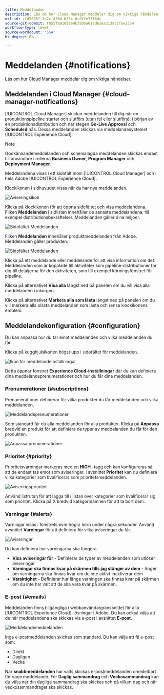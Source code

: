 ```yaml
---
title: Meddelanden
description: Läs om hur Cloud Manager meddelar dig om viktiga händelser.
exl-id: cfd5655f-2d2c-4304-b25c-6cdffe7ff64c
source-git-commit: f855fa91656e4b3806a617d61ea313a51fae13b4
workflow-type: tm+mt
source-wordcount: '554'
ht-degree: 0%

---
```



# Meddelanden {#notifications}

Läs om hur Cloud Manager meddelar dig om viktiga händelser.

## Meddelanden i Cloud Manager {#cloud-manager-notifications}

[!UICONTROL Cloud Manager] skickar meddelanden till dig när en produktionspipeline startar och slutförs (utan fel eller slutförs), i början av en produktionsdistribution och när stegen **Go-Live Approval** och **Scheduled** nås. Dessa meddelanden skickas via meddelandesystemet [!UICONTROL Experience Cloud].

>[!NOTE]
>
>Godkännandemeddelanden och schemalagda meddelanden skickas endast till användare i rollerna **Business Owner**, **Program Manager** och **Deployment Manager**.

Meddelandena visas i ett sidofält inom [!UICONTROL Cloud Manager] och i hela Adobe [!UICONTROL Experience Cloud].

Klockikonen i sidhuvudet visas när du har nya meddelanden.

![Aviseringsikon](/help/assets/notifications-bell-badged.png)

Klicka på klockikonen för att öppna sidofältet och visa meddelandena. Fliken **Meddelanden** i sidlisten innehåller de senaste meddelandena, till exempel distributionsbekräftelser. Meddelanden gäller dina miljöer.

![Sidofältet Meddelanden](/help/assets/notifications-activities.png)

Fliken **Meddelanden** innehåller produktmeddelanden från Adobe. Meddelanden gäller produkten.

![Sidofältet Meddelanden](/help/assets/notificaitons-announcements.png)

Klicka på ett meddelande eller meddelande för att visa information om det. Meddelanden som är kopplade till aktiviteter som pipeline-distributioner tar dig till detaljerna för den aktiviteten, som till exempel körningsfönstret för pipeline.

Klicka på alternativet **Visa alla** längst ned på panelen om du vill visa alla meddelanden i inkorgen.

Klicka på alternativet **Markera alla som lästa** längst ned på panelen om du vill markera alla olästa meddelanden som lästa och rensa klockikonens emblem.

## Meddelandekonfiguration {#configuration}

Du kan anpassa hur du tar emot meddelanden och vilka meddelanden du får.

Klicka på kugghjulsikonen högst upp i sidofältet för meddelanden.

![Ikon för meddelandeinställningar](/help/assets/notifications-configuration.png)

Detta öppnar fönstret **Experience Cloud-inställningar** där du kan definiera dina meddelandeprenumerationer och hur du får dina meddelanden.

### Prenumerationer {#subscriptions}

Prenumerationer definierar för vilka produkter du får meddelanden och vilka meddelanden.

![Meddelandeprenumerationer](/help/assets/notifications-subscriptions.png)

Som standard får du alla meddelanden för alla produkter. Klicka på **Anpassa** bredvid en produkt för att definiera de typer av meddelanden du får för den produkten.

![Anpassa prenumerationer](/help/assets/notifications-subscriptions-customize.png)

### Prioritet {#priority}

Prioritetsvarningar markeras med en **HIGH** -tagg och kan konfigureras så att de endast tas emot som aviseringar. I avsnittet **Prioritet** kan du definiera vilka kategorier som kvalificerar som prioritetsmeddelanden.

![Aviseringsprioritet](/help/assets/notifications-priority.png)

Använd listrutan för att lägga till i listan över kategorier som kvalificerar sig som prioritet. Klicka på X bredvid kategorinamnen för att ta bort dem.

### Varningar {#alerts}

Varningar visas i fönstrets övre högra hörn under några sekunder. Använd avsnittet **Varningar** för att definiera för vilka aviseringar du får.

![Aviseringar](/help/assets/notifications-alerts.png)

Du kan definiera hur varningarna ska fungera.

* **Visa aviseringar för** - Definierar de typer av meddelanden som utlöser aviseringar
* **Varningar ska finnas kvar på skärmen tills jag stänger av dem** - Anger om varningarna ska finnas kvar om du inte aktivt inaktiverar dem
* **Varaktighet** - Definierar hur länge varningen ska finnas kvar på skärmen om du inte har valt att de ska vara kvar på skärmen.

### E-post {#emails}

Meddelanden finns tillgängliga i webbanvändargränssnittet för alla [!UICONTROL Experience Cloud]-lösningar i Adobe. Du kan också välja att de här meddelandena ska skickas via e-post i avsnittet **E-post**.

![Meddelandemeddelanden](/help/assets/notifications-emails.png)

Inga e-postmeddelanden skickas som standard. Du kan välja att få e-post som:

* Direkt
* Dagligen
* Vecka

När **snabbmeddelanden** har valts skickas e-postmeddelanden omedelbart för varje meddelande. För **Daglig sammandrag** och **Veckosammandrag** kan du välja när din dagliga sammandrag ska skickas och på vilken dag och när veckosammandraget ska skickas.
